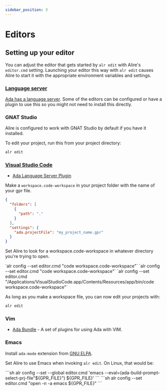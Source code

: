 ```yaml
---
sidebar_position: 3
---
```


# Editors

## Setting up your editor

You can adjust the editor that gets started by `alr edit` with Alire's
`editor.cmd` setting. Launching your editor this way with `alr edit`
causes Alire to start it with the appropriate environment variables and
settings.

### [Language server](https://github.com/AdaCore/ada_language_server)

[Ada has a language server](https://github.com/AdaCore/ada_language_server).
Some of the editors can be configured or have a plugin to use this so you might
not need to install this directly.

### GNAT Studio

Alire is configured to work with GNAT Studio by default if you have it
installed.

To edit your project, run this from your project directory:

```bash
alr edit
```

### [Visual Studio Code](https://code.visualstudio.com)

- [Ada Language Server Plugin](https://marketplace.visualstudio.com/items?itemName=AdaCore.ada)

Make a `workspace.code-workspace` in your project folder with the name of your gpr file.

```json
{
  "folders": [
    {
      "path": "."
    }
  ],
  "settings": {
    "ada.projectFile": "my_project_name.gpr"
  }
}
```

Set Alire to look for a workspace.code-workspace in whatever directory you're
trying to open.

<Tabs groupId="operating-systems">
  <TabItem value="win" label="Windows">`alr config --set editor.cmd "code workspace.code-workspace"`</TabItem>
  <TabItem value="win" label="Linux">`alr config --set editor.cmd "code workspace.code-workspace"`</TabItem>
  <TabItem value="mac" label="macOS">`alr config --set editor.cmd "/Applications/VisualStudioCode.app/Contents/Resources/app/bin/code workspace.code-workspace"`</TabItem>
</Tabs>

As long as you make a workspace file, you can now edit your projects with:

```bash
alr edit
```

### Vim

- [Ada Bundle](https://github.com/krischik/vim-ada) - A set of plugins for
  using Ada with VIM.

### Emacs

Install `ada-mode` extension from [GNU ELPA](https://elpa.gnu.org/packages/ada-mode.html).

Set Alire to use Emacs when invoking `alr edit`. On Linux, that would be:

<Tabs groupId="operating-systems">
  <TabItem value="linux" label="Linux">
```sh
alr config --set --global editor.cmd 'emacs --eval=(ada-build-prompt-select-prj-file"${GPR_FILE}") ${GPR_FILE}'
```
  </TabItem>
  <TabItem value="mac" label="macOS">
```sh
alr config --set editor.cmd "open -n -a emacs ${GPR_FILE}"
```
  </TabItem>
</Tabs>
